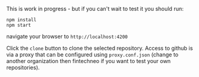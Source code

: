 This is work in progress - but if you can't wait to test it you should run:

```
npm install
npm start
``` 

navigate your browser to `http://localhost:4200`

Click the `clone` button to clone the selected repository. Access to github is via a proxy that can be configured using `proxy.conf.json` (change to another organization then fintechneo if you want to test your own repositories).
